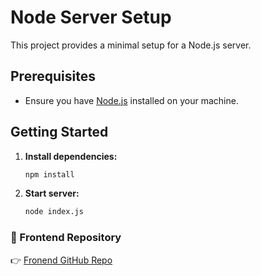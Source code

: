 # Node Server Setup

This project provides a minimal setup for a Node.js server.

## Prerequisites

- Ensure you have [Node.js](https://nodejs.org/) installed on your machine.

## Getting Started

1. **Install dependencies:**

   ```bash
   npm install
2. **Start server:**

   ```bash
   node index.js

### 🔗 Frontend Repository

👉 [Fronend GitHub Repo](https://github.com/harikrishnan2193/blogging_website_frontend)
